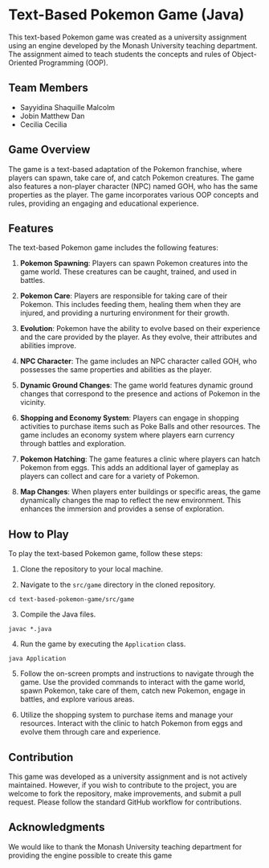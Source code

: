 # Text-Based Pokemon Game (Java)

This text-based Pokemon game was created as a university assignment using an engine developed by the Monash University teaching department. The assignment aimed to teach students the concepts and rules of Object-Oriented Programming (OOP).

## Team Members

- Sayyidina Shaquille Malcolm
- Jobin Matthew Dan
- Cecilia Cecilia

## Game Overview

The game is a text-based adaptation of the Pokemon franchise, where players can spawn, take care of, and catch Pokemon creatures. The game also features a non-player character (NPC) named GOH, who has the same properties as the player. The game incorporates various OOP concepts and rules, providing an engaging and educational experience.

## Features

The text-based Pokemon game includes the following features:

1. **Pokemon Spawning**: Players can spawn Pokemon creatures into the game world. These creatures can be caught, trained, and used in battles.

2. **Pokemon Care**: Players are responsible for taking care of their Pokemon. This includes feeding them, healing them when they are injured, and providing a nurturing environment for their growth.

3. **Evolution**: Pokemon have the ability to evolve based on their experience and the care provided by the player. As they evolve, their attributes and abilities improve.

4. **NPC Character**: The game includes an NPC character called GOH, who possesses the same properties and abilities as the player. 

5. **Dynamic Ground Changes**: The game world features dynamic ground changes that correspond to the presence and actions of Pokemon in the vicinity. 

6. **Shopping and Economy System**: Players can engage in shopping activities to purchase items such as Poke Balls and other resources. The game includes an economy system where players earn currency through battles and exploration.

7. **Pokemon Hatching**: The game features a clinic where players can hatch Pokemon from eggs. This adds an additional layer of gameplay as players can collect and care for a variety of Pokemon.

8. **Map Changes**: When players enter buildings or specific areas, the game dynamically changes the map to reflect the new environment. This enhances the immersion and provides a sense of exploration.

## How to Play

To play the text-based Pokemon game, follow these steps:

1. Clone the repository to your local machine.

2. Navigate to the `src/game` directory in the cloned repository.

```shell
cd text-based-pokemon-game/src/game
```

3. Compile the Java files.

```shell
javac *.java
```

4. Run the game by executing the `Application` class.

```shell
java Application
```

5. Follow the on-screen prompts and instructions to navigate through the game. Use the provided commands to interact with the game world, spawn Pokemon, take care of them, catch new Pokemon, engage in battles, and explore various areas.

6. Utilize the shopping system to purchase items and manage your resources. Interact with the clinic to hatch Pokemon from eggs and evolve them through care and experience.

## Contribution

This game was developed as a university assignment and is not actively maintained. However, if you wish to contribute to the project, you are welcome to fork the repository, make improvements, and submit a pull request. Please follow the standard GitHub workflow for contributions.



## Acknowledgments

We would like to thank the Monash University teaching department for providing the engine possible to create this game
